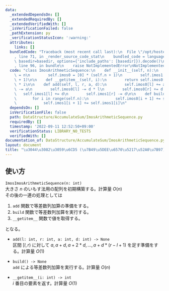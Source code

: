 ```yaml
---
data:
  _extendedDependsOn: []
  _extendedRequiredBy: []
  _extendedVerifiedWith: []
  _isVerificationFailed: false
  _pathExtension: py
  _verificationStatusIcon: ':warning:'
  attributes:
    links: []
  bundledCode: "Traceback (most recent call last):\n  File \"/opt/hostedtoolcache/Python/3.10.6/x64/lib/python3.10/site-packages/onlinejudge_verify/documentation/build.py\"\
    , line 71, in _render_source_code_stat\n    bundled_code = language.bundle(stat.path,\
    \ basedir=basedir, options={'include_paths': [basedir]}).decode()\n  File \"/opt/hostedtoolcache/Python/3.10.6/x64/lib/python3.10/site-packages/onlinejudge_verify/languages/python.py\"\
    , line 96, in bundle\n    raise NotImplementedError\nNotImplementedError\n"
  code: "class ImosArithmeticSequence:\n    def __init__(self, n):\n        self.n\
    \ = n\n        self.imos0 = [0] * (self.n + 1)\n        self.imos1 = [0] * (self.n\
    \ + 1)\n\n    def __getitem__(self, i):\n        return self.imos0[i] + self.imos1[i]\
    \ * i\n\n    def add(self, l, r, a, d):\n        self.imos0[l] += a\n        self.imos0[r]\
    \ -= a\n        self.imos0[l] -= d * l\n        self.imos0[r] += d * l\n     \
    \   self.imos1[l] += d\n        self.imos1[r] -= d\n\n    def build(self):\n \
    \       for i in range(self.n):\n            self.imos0[i + 1] += self.imos0[i]\n\
    \            self.imos1[i + 1] += self.imos1[i]\n"
  dependsOn: []
  isVerificationFile: false
  path: DataStructure/AccumulateSum/ImosArithmeticSequence.py
  requiredBy: []
  timestamp: '2022-09-11 12:52:50+09:00'
  verificationStatus: LIBRARY_NO_TESTS
  verifiedWith: []
documentation_of: DataStructure/AccumulateSum/ImosArithmeticSequence.py
layout: document
title: "\u3044\u3082\u3059\u6CD5 (\u7B49\u5DEE\u6570\u5217\u52A0\u7B97)"
---
```


## 使い方
`ImosImosArithmeticSequence(n: int)`  
大きさ $n$ のいもす法用の配列を初期構築する。計算量 $O(n)$  
その後の一連の処理としては

1. `add` 関数で等差数列加算の準備をする。
2. `build` 関数で等差数列加算を実行する。
3. `__getitem__` 関数で値を取得する。

となる。

- `add(l: int, r: int, a: int, d: int) -> None`  
区間 $[l, r)$ に対して $a, a + d, a + 2 * d, \dots , a + d * (r - l + 1)$ を足す準備をする。計算量 $O(1)$

- `build() -> None`  
`add` による等差数列加算を実行する。計算量 $O(n)$

- `__getitem__(i: int) -> int`  
$i$ 番目の要素を返す。計算量 $O(1)$
